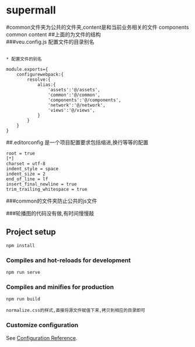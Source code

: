 # supermall
#common文件夹为公共的文件夹,content是和当前业务相关的文件
 components
        common
        content
##上面的为文件的结构     
###veu.config.js
配置文件的目录别名
```

* 配置文件的别名

module.exports={
    configurewebpack:{
        resolve:{
            alias:{
                'assets':'@/assets',
                'common':'@/common',
                'components':'@/components',
                'network':'@/network',
                'views':'@/views',
            }
        }
    }
}
```
##.editorconfig
是一个项目配置要求包括缩进,换行等等的配置
```
root = true
[*]
charset = utf-8
indent_style = space
indent_size = 2
end_of_line = lf
insert_final_newline = true
trim_trailing_whitespace = true 
```
###common的文件夹防止公共的js文件

###轮播图的代码没有做,有时间慢慢敲

## Project setup
```
npm install
```

### Compiles and hot-reloads for development
```
npm run serve
```

### Compiles and minifies for production
```
npm run build
```
```
normalize.css的样式,直接将源文件赋值下来,拷贝到相应的目录即可

```
### Customize configuration
See [Configuration Reference](https://cli.vuejs.org/config/).

